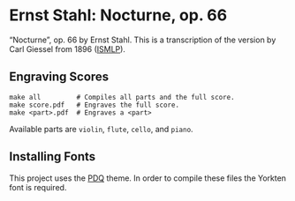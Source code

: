 # Ernst Stahl: Nocturne, op. 66

“Nocturne”, op. 66 by Ernst Stahl. This is a transcription of the version by Carl Giessel from 1896 ([ISMLP](https://imslp.org/wiki/Nocturne%2C_Op.66_(Stahl%2C_Ernst))).

## Engraving Scores

```shell
make all         # Compiles all parts and the full score.
make score.pdf   # Engraves the full score.
make <part>.pdf  # Engraves a <part>
```

Available parts are `violin`,  `flute`, `cello`, and `piano`.

## Installing Fonts

This project uses the [PDQ](https://github.com/Codello/pdq) theme. In order to compile these files the Yorkten font is required.

